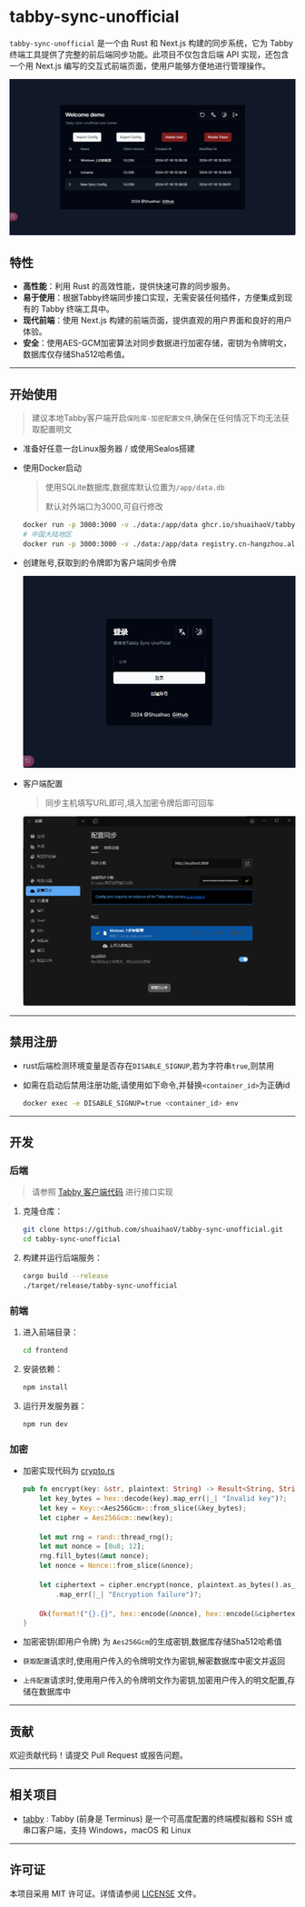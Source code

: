 # tabby-sync-unofficial

`tabby-sync-unofficial` 是一个由 Rust 和 Next.js 构建的同步系统，它为 Tabby 终端工具提供了完整的前后端同步功能。此项目不仅包含后端 API 实现，还包含一个用 Next.js 编写的交互式前端页面，使用户能够方便地进行管理操作。

![image-20240716154121216](./assets/image-20240716154121216.png)

## 特性

- **高性能**：利用 Rust 的高效性能，提供快速可靠的同步服务。
- **易于使用**：根据Tabby终端同步接口实现，无需安装任何插件，方便集成到现有的 Tabby 终端工具中。
- **现代前端**：使用 Next.js 构建的前端页面，提供直观的用户界面和良好的用户体验。
- **安全**：使用AES-GCM加密算法对同步数据进行加密存储，密钥为令牌明文，数据库仅存储Sha512哈希值。

---

## 开始使用

> 建议本地Tabby客户端开启`保险库-加密配置文件`,确保在任何情况下均无法获取配置明文

- 准备好任意一台Linux服务器 / 或使用Sealos搭建

- 使用Docker启动

    > 使用SQLite数据库,数据库默认位置为`/app/data.db`
    >
    > 默认对外端口为3000,可自行修改
    
    ```bash
    docker run -p 3000:3000 -v ./data:/app/data ghcr.io/shuaihaoV/tabby-sync-unofficial:master
    # 中国大陆地区
    docker run -p 3000:3000 -v ./data:/app/data registry.cn-hangzhou.aliyuncs.com/shuaihao/tabby-sync-unofficial:master
    ```

- 创建账号,获取到的令牌即为客户端同步令牌

  ![image-20240716153655498](./assets/image-20240716153655498.png)

- 客户端配置

  > 同步主机填写URL即可,填入加密令牌后即可回车

  ![image-20240716153800247](./assets/image-20240716153800247.png)

---

## 禁用注册

- rust后端检测环境变量是否存在`DISABLE_SIGNUP`,若为字符串`true`,则禁用

- 如需在启动后禁用注册功能,请使用如下命令,并替换`<container_id>`为正确id

  ```bash
  docker exec -e DISABLE_SIGNUP=true <container_id> env
  ```

---

## 开发

### 后端

> 请参照 [Tabby 客户端代码](https://github.com/Eugeny/tabby/blob/master/tabby-settings/src/services/configSync.service.ts) 进行接口实现

1. 克隆仓库：
    ```bash
    git clone https://github.com/shuaihaoV/tabby-sync-unofficial.git
    cd tabby-sync-unofficial
    ```

2. 构建并运行后端服务：
    ```bash
    cargo build --release
    ./target/release/tabby-sync-unofficial
    ```

### 前端

1. 进入前端目录：
    ```bash
    cd frontend
    ```

2. 安装依赖：
    ```bash
    npm install
    ```

3. 运行开发服务器：
    ```bash
    npm run dev
    ```

### 加密

- 加密实现代码为 [crypto.rs](./src/utils/crypto.rs)

  ```rust
  pub fn encrypt(key: &str, plaintext: String) -> Result<String, String> {
      let key_bytes = hex::decode(key).map_err(|_| "Invalid key")?;
      let key = Key::<Aes256Gcm>::from_slice(&key_bytes);
      let cipher = Aes256Gcm::new(key);
  
      let mut rng = rand::thread_rng();
      let mut nonce = [0u8; 12];
      rng.fill_bytes(&mut nonce);
      let nonce = Nonce::from_slice(&nonce);
  
      let ciphertext = cipher.encrypt(nonce, plaintext.as_bytes().as_ref())
          .map_err(|_| "Encryption failure")?;
  
      Ok(format!("{}.{}", hex::encode(&nonce), hex::encode(&ciphertext)))
  }
  ```

- 加密密钥(即用户令牌)  为 `Aes256Gcm`的生成密钥,数据库存储Sha512哈希值
- `获取配置`请求时,使用用户传入的令牌明文作为密钥,解密数据库中密文并返回
- `上传配置`请求时,使用用户传入的令牌明文作为密钥,加密用户传入的明文配置,存储在数据库中

---

## 贡献

欢迎贡献代码！请提交 Pull Request 或报告问题。

---

## 相关项目

- [tabby](https://github.com/Eugeny/tabby) : Tabby (前身是 Terminus) 是一个可高度配置的终端模拟器和 SSH 或串口客户端，支持 Windows，macOS 和 Linux

---

## 许可证

本项目采用 MIT 许可证。详情请参阅 [LICENSE](./LICENSE) 文件。
